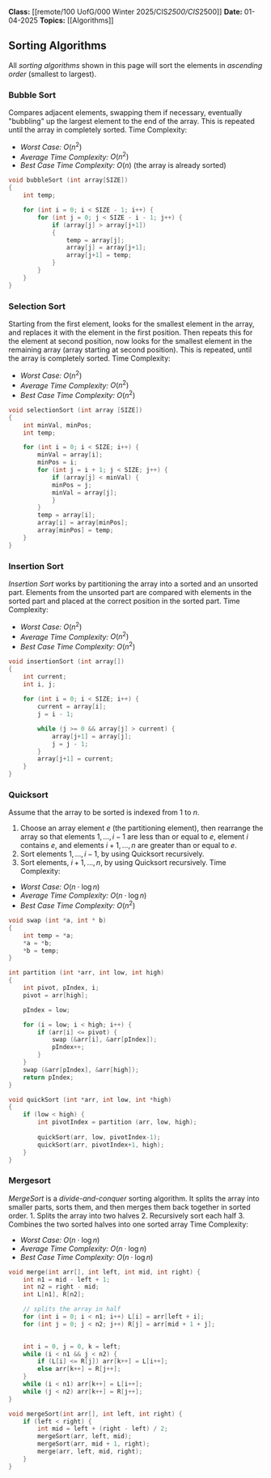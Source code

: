 **Class:** [[remote/100 UofG/000 Winter 2025/CIS*2500/CIS*2500]]
**Date:** 01-04-2025
**Topics:** [[Algorithms]]

## Sorting Algorithms
All *sorting algorithms* shown in this page will sort the elements in *ascending order* (smallest to largest).

### Bubble Sort
Compares adjacent elements, swapping them if necessary, eventually "bubbling" up the largest element to the end of the array. This is repeated until the array in completely sorted.
Time Complexity:
- *Worst Case:* $O(n^2)$
- *Average Time Complexity:* $O(n^2)$
- *Best Case Time Complexity:* $O(n)$ (the array is already sorted)
```c
void bubbleSort (int array[SIZE])
{
	int temp;

	for (int i = 0; i < SIZE - 1; i++) {
		for (int j = 0; j < SIZE - i - 1; j++) {
			if (array[j] > array[j+1])
			{
				temp = array[j];
				array[j] = array[j+1];
				array[j+1] = temp;
			}
		}
	}
}
```

### Selection Sort
Starting from the first element, looks for the smallest element in the array, and replaces it with the element in the first position. Then repeats this for the element at second position, now looks for the smallest element in the remaining array (array starting at second position). This is repeated, until the array is completely sorted.
Time Complexity:
- *Worst Case:* $O(n^2)$
- *Average Time Complexity:* $O(n^2)$
- *Best Case Time Complexity:* $O(n^2)$ 
```c
void selectionSort (int array [SIZE])
{
	int minVal, minPos;
	int temp;

	for (int i = 0; i < SIZE; i++) {
		minVal = array[i];
		minPos = i;
		for (int j = i + 1; j < SIZE; j++) {
			if (array[j] < minVal) {
			minPos = j;
			minVal = array[j];
			}
		}
		temp = array[i];
		array[i] = array[minPos];
		array[minPos] = temp;
	}
}
```

### Insertion Sort
*Insertion Sort* works by partitioning the array into a sorted and an unsorted part. Elements from the unsorted part are compared with elements in the sorted part and placed at the correct position in the sorted part.
Time Complexity:
- *Worst Case:* $O(n^2)$ 
- *Average Time Complexity:* $O(n^2)$
- *Best Case Time Complexity:* $O(n^2)$ 
```c
void insertionSort (int array[])
{
	int current;
	int i, j;
	
	for (int i = 0; i < SIZE; i++) {
		current = array[i];
		j = i - 1;

		while (j >= 0 && array[j] > current) {
			array[j+1] = array[j];
			j = j - 1;
		}
		array[j+1] = current;
	}
}
```

### Quicksort
Assume that the array to be sorted is indexed from $1$ to $n$.
1. Choose an array element $e$ (the partitioning element), then rearrange the array so that elements $1, ... , i-1$ are less than or equal to $e$, element $i$ contains $e$, and elements $i+1,...,n$ are greater than or equal to $e$.
2. Sort elements $1, ..., i-1$, by using Quicksort recursively.
3. Sort elements, $i+1, ..., n$, by using Quicksort recursively.
Time Complexity:
- *Worst Case:* $O(n \cdot \log{n})$
- *Average Time Complexity:* $O(n \cdot \log{n})$
- *Best Case Time Complexity:* $O(n^2)$ 
```c
void swap (int *a, int * b) 
{
	int temp = *a;
	*a = *b;
	*b = temp;
}

int partition (int *arr, int low, int high)
{
	int pivot, pIndex, i;
	pivot = arr[high];

	pIndex = low;

	for (i = low; i < high; i++) {
		if (arr[i] <= pivot) {
			swap (&arr[i], &arr[pIndex]);
			pIndex++;
		}
	}
	swap (&arr[pIndex], &arr[high]);
	return pIndex;
}

void quickSort (int *arr, int low, int *high)
{
	if (low < high) {
		int pivotIndex = partition (arr, low, high);
		
		quickSort(arr, low, pivotIndex-1);
		quickSort(arr, pivotIndex+1, high);
	}
}
```

### Mergesort
*MergeSort* is a *divide-and-conquer* sorting algorithm. It splits the array into smaller parts, sorts them, and then merges them back together in sorted order.
	1. Splits the array into two halves
	2. Recursively sort each half
	3. Combines the two sorted halves into one sorted array
Time Complexity:
- *Worst Case:* $O(n \cdot \log{n})$
- *Average Time Complexity:* $O(n \cdot \log{n})$
- *Best Case Time Complexity:* $O(n \cdot \log{n})$ 
```c
void merge(int arr[], int left, int mid, int right) {
    int n1 = mid - left + 1;
    int n2 = right - mid;
    int L[n1], R[n2];

	// splits the array in half
    for (int i = 0; i < n1; i++) L[i] = arr[left + i];
    for (int j = 0; j < n2; j++) R[j] = arr[mid + 1 + j];

	
    int i = 0, j = 0, k = left;
    while (i < n1 && j < n2) {
        if (L[i] <= R[j]) arr[k++] = L[i++];
        else arr[k++] = R[j++];
    }
    while (i < n1) arr[k++] = L[i++];
    while (j < n2) arr[k++] = R[j++];
}

void mergeSort(int arr[], int left, int right) {
    if (left < right) {
        int mid = left + (right - left) / 2;
        mergeSort(arr, left, mid);
        mergeSort(arr, mid + 1, right);
        merge(arr, left, mid, right);
    }
}
```
